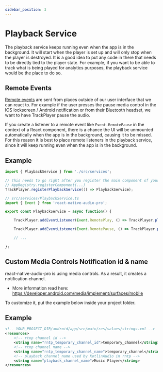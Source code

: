 ```yaml
---
sidebar_position: 3
---
```


# Playback Service

The playback service keeps running even when the app is in the background. It will start when the player is set up and will only stop when the player is destroyed. It is a good idea to put any code in there that needs to be directly tied to the player state. For example, if you want to be able to track what is being played for analytics purposes, the playback service would be the place to do so.

## Remote Events

[Remote events](../api/events.md#media-controls) are sent from places outside of our user interface that we can react to. For example if the user presses the pause media control in the IOS lockscreen / Android notification or from their Bluetooth headset, we want to have TrackPlayer pause the audio.

If you create a listener to a remote event like `Event.RemotePause` in the context of a React component, there is a chance the UI will be unmounted automatically when the app is in the background, causing it to be missed. For this reason it is best to place remote listeners in the playback service, since it will keep running even when the app is in the background.

## Example
```js
import { PlaybackService } from './src/services';

// This needs to go right after you register the main component of your app
// AppRegistry.registerComponent(...)
TrackPlayer.registerPlaybackService(() => PlaybackService);
```

```ts
// src/services/PlaybackService.ts
import { Event } from 'react-native-audio-pro';

export const PlaybackService = async function() {

    TrackPlayer.addEventListener(Event.RemotePlay, () => TrackPlayer.play());

    TrackPlayer.addEventListener(Event.RemotePause, () => TrackPlayer.pause());

    // ...

};
```

## Custom Media Controls Notification id & name

react-native-audio-pro is using media controls.
As a result, it creates a notification channel.
 - More information read here: https://developer.android.com/media/implement/surfaces/mobile

To customize it, put the example below inside your project folder.

## Example
```xml
<!-- YOUR_PROJECT_DIR/android/app/src/main/res/values/strings.xml -->
<resources>
    <!-- rtnp channel id -->
    <string name="rntp_temporary_channel_id">temporary_channel</string>
    <!-- rtnp channel name -->
    <string name="rntp_temporary_channel_name">temporary_channel</string>
    <!-- playback_channel_name used by KotlinAudio in rntp -->
    <string name="playback_channel_name">Music Player</string>
</resources>
```
